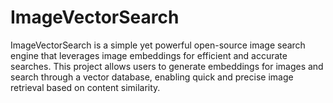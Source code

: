 # ImageVectorSearch
ImageVectorSearch is a simple yet powerful open-source image search engine that leverages image embeddings for efficient and accurate searches. This project allows users to generate embeddings for images and search through a vector database, enabling quick and precise image retrieval based on content similarity.
